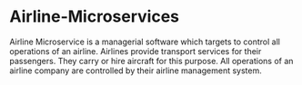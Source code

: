 # Airline-Microservices

Airline Microservice is a managerial software which targets to control all operations of an airline. Airlines provide transport services for their passengers. They carry or hire aircraft for this purpose. All operations of an airline company are controlled by their airline management system.

